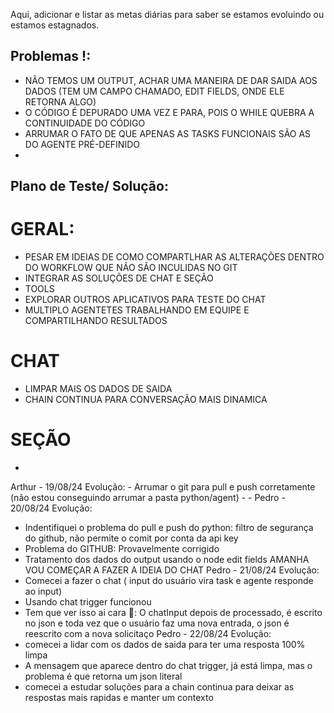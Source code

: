 Aqui, adicionar e listar as metas diárias para saber se estamos evoluindo ou estamos estagnados.

## Problemas !: 
- NÃO TEMOS UM OUTPUT, ACHAR UMA MANEIRA DE DAR SAIDA AOS DADOS (TEM UM CAMPO CHAMADO, EDIT FIELDS, ONDE ELE RETORNA ALGO)
- O CÓDIGO É DEPURADO UMA VEZ E PARA, POIS O WHILE QUEBRA A CONTINUIDADE DO CÓDIGO
- ARRUMAR O FATO DE QUE APENAS AS TASKS FUNCIONAIS SÃO AS DO AGENTE PRÉ-DEFINIDO
- 


## Plano de Teste/ Solução:
  # GERAL:
  - PESAR EM IDEIAS DE COMO COMPARTLHAR AS ALTERAÇÕES DENTRO DO WORKFLOW QUE NÃO SÃO INCULIDAS NO GIT
  - INTEGRAR AS SOLUÇÕES DE CHAT E SEÇÃO 
  - TOOLS 
  - EXPLORAR OUTROS APLICATIVOS PARA TESTE DO CHAT
  - MULTIPLO AGENTETES TRABALHANDO EM EQUIPE E COMPARTILHANDO RESULTADOS
  # CHAT
  - LIMPAR MAIS OS DADOS DE SAIDA
  - CHAIN CONTINUA PARA CONVERSAÇÃO MAIS DINAMICA
  # SEÇÃO
  - 


Arthur - 19/08/24
  Evolução:
    - Arrumar o git para pull e push corretamente (não estou conseguindo arrumar a pasta python/agent)
    - 
    -
Pedro - 20/08/24
  Evolução:
   - Indentifiquei o problema do pull e push do python: filtro de segurança do github, não permite o comit por conta da api key
   - Problema do GITHUB: Provavelmente corrigido
   - Tratamento dos dados do output usando o node edit fields
  AMANHA VOU COMEÇAR A FAZER A IDEIA DO CHAT
Pedro - 21/08/24
  Evolução:
 - Comecei a fazer o chat ( input do usuário vira task e agente responde ao input)
 - Usando chat trigger funcionou
 - Tem que ver isso ai cara 🚀: O chatInput depois de processado, é escrito no json e toda vez que o usuário faz uma nova entrada, o json é reescrito com a nova solicitaço
Pedro - 22/08/24
  Evolução:
  - comecei a lidar com  os dados de saida para ter uma resposta 100% limpa
  - A mensagem que aparece dentro do chat trigger, já está limpa, mas o problema é que retorna um json literal
  - comecei a estudar soluções para a chain continua para deixar as respostas mais rapidas e manter um contexto

